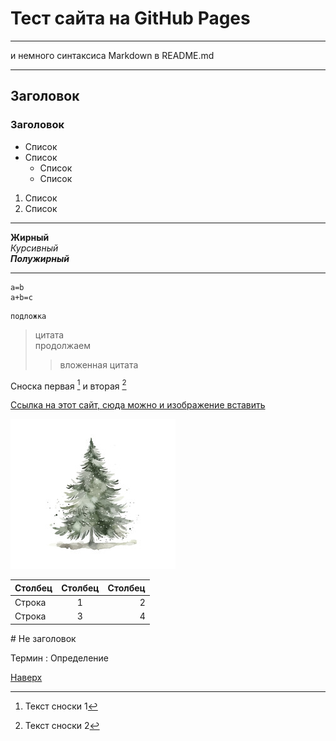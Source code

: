 <a id="anchor"></a>
# Тест сайта на GitHub Pages
***
и немного синтаксиса Markdown в README.md
***
## Заголовок
### Заголовок
* Список
* Список
    * Список
    * Список
1. Список
2. Список
---
__Жирный__\
_Курсивный_  
___Полужирный___  
___
``````
a=b
a+b=c
``````
    подложка
>цитата  
продолжаем
>>вложенная цитата

Сноска первая [^1] и вторая [^2]

[Ссылка на этот сайт, сюда можно и изображение вставить](https://turente.github.io/gittestsite/)

[^1]: Текст сноски 1
[^2]: Текст сноски 2

![Ёлка со стока](elka.jpg)

Столбец | Столбец | Столбец
:-------|:-------:|--------:
Строка|1|2
Строка|3|4

\# Не заголовок

Термин
: Определение

[Наверх](#anchor)

